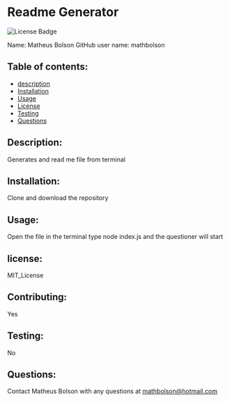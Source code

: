 # Readme Generator
  ![License Badge](https://img.shields.io/static/v1?label=License&message=MIT_License&color=blue)
  
  Name: Matheus Bolson
  GitHub user name: mathbolson
    
  ## Table of contents:  
  * [description](#description)
  * [Installation](#Installation)
  * [Usage](#usage)
  * [License](#license)
  * [Testing](#testing)
  * [Questions](#questions)
  
  ## Description:
  Generates and read me file from terminal
  ## Installation:
  Clone and download the repository
  ## Usage:
  Open  the file in the terminal type node index.js and the questioner will start
  ## license:
  MIT_License
  
  ## Contributing:
  Yes
  ## Testing:
  No
  ## Questions:
  Contact Matheus Bolson with any questions at mathbolson@hotmail.com
